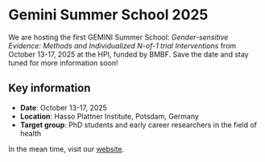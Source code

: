 # Gemini Summer School 2025

We are hosting the first GEMINI Summer School: *Gender-sensitive Evidence: Methods and Individualized N-of-1 trial Interventions* from October 13-17, 2025 at the HPI, funded by BMBF. Save the date and stay tuned for more information soon!

## Key information

- **Date**: October 13-17, 2025
- **Location**: Hasso Plattner Institute, Potsdam, Germany
- **Target group**: PhD students and early career researchers in the field of health

In the mean time, visit our [website](https://hpi.de/).